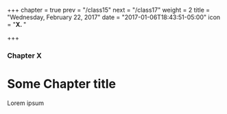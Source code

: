 +++
chapter = true
prev = "/class15"
next = "/class17"
weight = 2
title = "Wednesday, February 22, 2017"
date = "2017-01-06T18:43:51-05:00"
icon = "<b>X. </b>"

+++

### Chapter X

# Some Chapter title

Lorem ipsum
